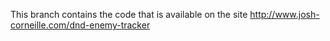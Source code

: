 This branch contains the code that is available on the site http://www.josh-corneille.com/dnd-enemy-tracker

